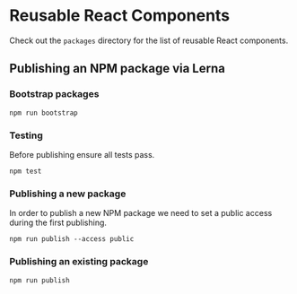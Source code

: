 # Reusable React Components

Check out the `packages` directory for the list of reusable React components.

## Publishing an NPM package via Lerna

### Bootstrap packages

    npm run bootstrap

### Testing

Before publishing ensure all tests pass.

    npm test

### Publishing a new package

In order to publish a new NPM package we need to set a public access during the first publishing.

    npm run publish --access public

### Publishing an existing package

    npm run publish
